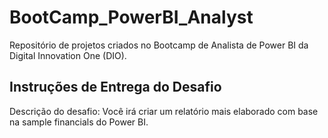 # BootCamp_PowerBI_Analyst
Repositório de projetos criados no Bootcamp de Analista de Power BI da Digital Innovation One (DIO).

## Instruções de Entrega do Desafio
Descrição do desafio: Você irá criar um relatório mais elaborado com base na sample financials do Power BI.
